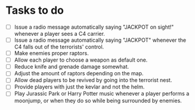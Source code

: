 #  Tasks to do

- [ ]  Issue a radio message automatically saying "JACKPOT on sight!" whenever a player sees a C4 carrier.
- [ ]  Issue a radio message automatically saying "JACKPOT" whenever the C4 falls out of the terrorists' control.
- [ ]  Make enemies proper raptors.
- [ ]  Allow each player to choose a weapon as default one.
- [ ]  Reduce knife and grenade damage somewhat.
- [ ]  Adjust the amount of raptors depending on the map.
- [ ]  Allow dead players to be revived by going into the terrorist nest.
- [ ]  Provide players with just the kevlar and not the helm.
- [ ]  Play Jurassic Park or Harry Potter music whenever a player performs a moonjump, or when they do so while being surrounded by enemies.
